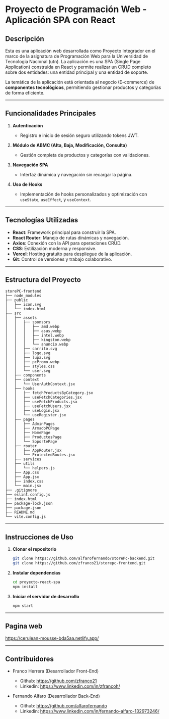 # Proyecto de Programación Web - Aplicación SPA con React

## Descripción
Esta es una aplicación web desarrollada como Proyecto Integrador en el marco de la asignatura de Programación Web para la Universidad de Tecnologia Nacional (utn). La aplicación es una SPA (Single Page Application) construida en React y permite realizar un CRUD completo sobre dos entidades: una entidad principal y una entidad de soporte.

La temática de la aplicación está orientada al negocio (E-commerce) de **componentes tecnológicos**, permitiendo gestionar productos y categorías de forma eficiente.

---

## Funcionalidades Principales

1. **Autenticación**
   - Registro e inicio de sesión seguro utilizando tokens JWT.

2. **Módulo de ABMC (Alta, Baja, Modificación, Consulta)**
   - Gestión completa de productos y categorías con validaciones.

3. **Navegación SPA**
   - Interfaz dinámica y navegación sin recargar la página.

4. **Uso de Hooks**
   - Implementación de hooks personalizados y optimización con `useState`, `useEffect`, y `useContext`.

---

## Tecnologías Utilizadas

- **React**: Framework principal para construir la SPA.
- **React Router**: Manejo de rutas dinámicas y navegación.
- **Axios**: Conexión con la API para operaciones CRUD.
- **CSS**: Estilización moderna y responsive.
- **Vercel**: Hosting gratuito para despliegue de la aplicación.
- **Git**: Control de versiones y trabajo colaborativo.

---

## Estructura del Proyecto

```
storePC-frontend
├── node_modules
├── public
│   ├── icon.svg
│   └── index.html
├── src
│   ├── assets
│   │   ├── sponsors
│   │   │   ├── amd.webp
│   │   │   ├── asus.webp
│   │   │   ├── intel.webp
│   │   │   ├── kingston.webp
│   │   │   └── anuncio.webp
│   │   ├── carrito.svg
│   │   ├── logo.svg
│   │   ├── lupa.svg
│   │   ├── pcPromo.webp
│   │   ├── styles.css
│   │   └── user.svg
│   ├── components
│   ├── context
│   │   └── UserAuthContext.jsx
│   ├── hooks
│   │   ├── fetchProductsByCategory.jsx
│   │   ├── useFetchCategories.jsx
│   │   ├── useFetchProducts.jsx
│   │   ├── useFetchUsers.jsx
│   │   ├── useLogin.jsx
│   │   └── useRegister.jsx
│   ├── pages
│   │   ├── AdminPages
│   │   ├── ArmadoPCPage
│   │   ├── HomePage
│   │   ├── ProductosPage
│   │   └── SoportePage
│   ├── router
│   │   ├── AppRouter.jsx
│   │   └── ProtectedRoutes.jsx
│   ├── services
│   ├── utils
│   │   └── helpers.js
│   ├── App.css
│   ├── App.jsx
│   ├── index.css
│   └── main.jsx
├── .gitignore
├── eslint.config.js
├── index.html
├── package-lock.json
├── package.json
├── README.md
└── vite.config.js
```
---

## Instrucciones de Uso

1. **Clonar el repositorio**
   ```bash
   git clone https://github.com/alfarofernando/storePc-backend.git
   git clone https://github.com/zfranco21/storepc-frontend.git
   ```

2. **Instalar dependencias**
   ```bash
   cd proyecto-react-spa
   npm install
   ```

3. **Iniciar el servidor de desarrollo**
   ```bash
   npm start
   ```

---

## Pagina web

https://cerulean-mousse-bda5aa.netlify.app/

---

## Contribuidores

- Franco Herrera (Desarrollador Front-End)
  - Github: https://github.com/zfranco21
  - Linkedin: https://www.linkedin.com/in/zfrancoh/

- Fernando Alfaro (Desarrollador Back-End)
  - Github: https://github.com/alfarofernando
  - Linkedin: https://www.linkedin.com/in/fernando-alfaro-132973246/

